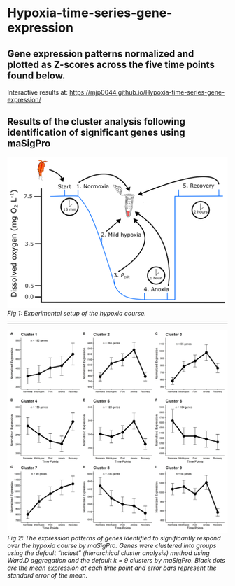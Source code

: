 # Hypoxia-time-series-gene-expression

## Gene expression patterns normalized and plotted as Z-scores across the five time points found below. 
Interactive results at: https://mjp0044.github.io/Hypoxia-time-series-gene-expression/




## Results of the cluster analysis following identification of significant genes using maSigPro
 

![](https://github.com/mjp0044/Hypoxia-time-series-gene-expression/blob/076612207831a3c25cf307bb51ef52a69be759dd/Figures/Experiment%20setup.png)
*Fig 1: Experimental setup of the hypoxia course.*


---------------------------------------------------------------------------------------------------------------------------



![](https://github.com/mjp0044/Hypoxia-time-series-gene-expression/blob/73e3de52c360151671f0ea2d5269ed7701828b9b/Figures/maSigPro%20cluster%20patterns%209%20clusters.jpg)
*Fig 2: The expression patterns of genes identified to significantly respond over the hypoxia course by maSigPro. Genes were clustered into groups using the default “hclust” (hierarchical cluster analysis) method using Ward.D aggregation and the default k = 9 clusters by maSigPro. Black dots are the mean expression at each time point and error bars represent the standard error of the mean.*
